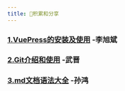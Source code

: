 ```yaml
---
title: 📖积累和分享
---
```



### [1.VuePress的安装及使用](/share/guide/) **-李旭斌**

### [2.Git介绍和使用](/share/git/) **-武晋**

### [3.md文档语法大全](/share/md/) **-孙鸿**